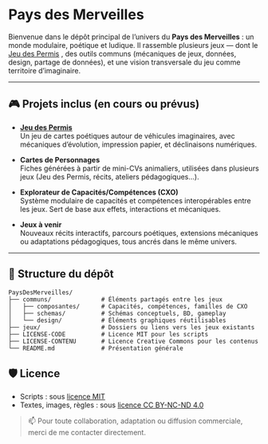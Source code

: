 # Pays des Merveilles

Bienvenue dans le dépôt principal de l’univers du **Pays des Merveilles** : un monde modulaire, poétique et ludique. 
Il rassemble plusieurs jeux — dont le [Jeu des Permis](https://github.com/tetocare/JeuDesPermis) , 
des outils communs (mécaniques de jeux, données, design, partage de données), 
et une vision transversale du jeu comme territoire d’imaginaire.

---

## 🎮 Projets inclus (en cours ou prévus)

- **[Jeu des Permis](https://github.com/tetocare/JeuDesPermis)**  
  Un jeu de cartes poétiques autour de véhicules imaginaires, avec mécaniques d’évolution, impression papier, et déclinaisons numériques.
  
- **Cartes de Personnages**  
  Fiches générées à partir de mini-CVs animaliers, utilisées dans plusieurs jeux (Jeu des Permis, récits, ateliers pédagogiques...).

- **Explorateur de Capacités/Compétences (CXO)**  
  Système modulaire de capacités et compétences interopérables entre les jeux. Sert de base aux effets, interactions et mécaniques.

- **Jeux à venir**  
  Nouveaux récits interactifs, parcours poétiques, extensions mécaniques ou adaptations pédagogiques, tous ancrés dans le même univers.

---

## 🧱 Structure du dépôt

```text
PaysDesMerveilles/
├── communs/              # Éléments partagés entre les jeux
│   ├── composantes/      # Capacités, compétences, familles de CXO
│   ├── schemas/          # Schémas conceptuels, BD, gameplay
│   └── design/           # Éléments graphiques réutilisables
├── jeux/                 # Dossiers ou liens vers les jeux existants
├── LICENSE-CODE          # Licence MIT pour les scripts
├── LICENSE-CONTENU       # Licence Creative Commons pour les contenus
└── README.md             # Présentation générale
```

## 🛡️ Licence

- Scripts : sous [licence MIT](./LICENSE-CODE)
- Textes, images, règles : sous [licence CC BY-NC-ND 4.0](./LICENSE-CONTENU)

> 📫 Pour toute collaboration, adaptation ou diffusion commerciale, merci de me contacter directement.
